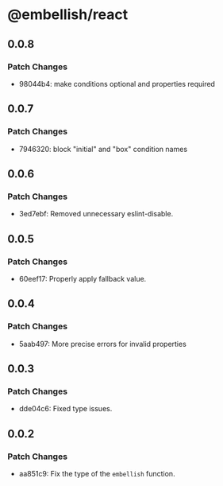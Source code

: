 # @embellish/react

## 0.0.8

### Patch Changes

- 98044b4: make conditions optional and properties required

## 0.0.7

### Patch Changes

- 7946320: block "initial" and "box" condition names

## 0.0.6

### Patch Changes

- 3ed7ebf: Removed unnecessary eslint-disable.

## 0.0.5

### Patch Changes

- 60eef17: Properly apply fallback value.

## 0.0.4

### Patch Changes

- 5aab497: More precise errors for invalid properties

## 0.0.3

### Patch Changes

- dde04c6: Fixed type issues.

## 0.0.2

### Patch Changes

- aa851c9: Fix the type of the `embellish` function.
